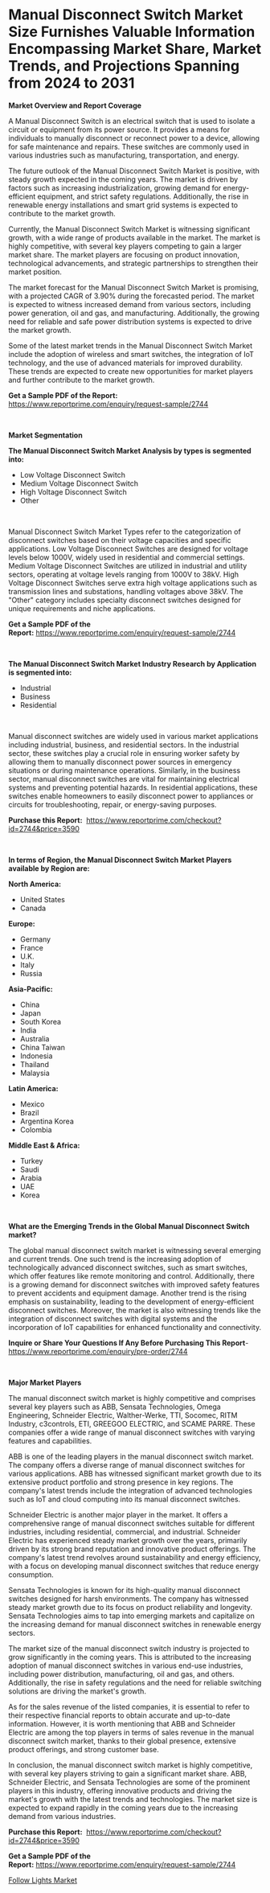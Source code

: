 <p><h1>Manual Disconnect Switch Market Size Furnishes Valuable Information Encompassing Market Share, Market Trends, and Projections Spanning from 2024 to 2031</h1></p><p><strong>Market Overview and Report Coverage</strong></p>
<p><p>A Manual Disconnect Switch is an electrical switch that is used to isolate a circuit or equipment from its power source. It provides a means for individuals to manually disconnect or reconnect power to a device, allowing for safe maintenance and repairs. These switches are commonly used in various industries such as manufacturing, transportation, and energy.</p><p>The future outlook of the Manual Disconnect Switch Market is positive, with steady growth expected in the coming years. The market is driven by factors such as increasing industrialization, growing demand for energy-efficient equipment, and strict safety regulations. Additionally, the rise in renewable energy installations and smart grid systems is expected to contribute to the market growth.</p><p>Currently, the Manual Disconnect Switch Market is witnessing significant growth, with a wide range of products available in the market. The market is highly competitive, with several key players competing to gain a larger market share. The market players are focusing on product innovation, technological advancements, and strategic partnerships to strengthen their market position.</p><p>The market forecast for the Manual Disconnect Switch Market is promising, with a projected CAGR of 3.90% during the forecasted period. The market is expected to witness increased demand from various sectors, including power generation, oil and gas, and manufacturing. Additionally, the growing need for reliable and safe power distribution systems is expected to drive the market growth.</p><p>Some of the latest market trends in the Manual Disconnect Switch Market include the adoption of wireless and smart switches, the integration of IoT technology, and the use of advanced materials for improved durability. These trends are expected to create new opportunities for market players and further contribute to the market growth.</p></p>
<p><strong>Get a Sample PDF of the Report:</strong> <a href="https://www.reportprime.com/enquiry/request-sample/2744">https://www.reportprime.com/enquiry/request-sample/2744</a></p>
<p>&nbsp;</p>
<p><strong>Market Segmentation</strong></p>
<p><strong>The Manual Disconnect Switch Market Analysis by types is segmented into:</strong></p>
<p><ul><li>Low Voltage Disconnect Switch</li><li>Medium Voltage Disconnect Switch</li><li>High Voltage Disconnect Switch</li><li>Other</li></ul></p>
<p>&nbsp;</p>
<p><p>Manual Disconnect Switch Market Types refer to the categorization of disconnect switches based on their voltage capacities and specific applications. Low Voltage Disconnect Switches are designed for voltage levels below 1000V, widely used in residential and commercial settings. Medium Voltage Disconnect Switches are utilized in industrial and utility sectors, operating at voltage levels ranging from 1000V to 38kV. High Voltage Disconnect Switches serve extra high voltage applications such as transmission lines and substations, handling voltages above 38kV. The "Other" category includes specialty disconnect switches designed for unique requirements and niche applications.</p></p>
<p><strong>Get a Sample PDF of the Report:</strong>&nbsp;<a href="https://www.reportprime.com/enquiry/request-sample/2744">https://www.reportprime.com/enquiry/request-sample/2744</a></p>
<p>&nbsp;</p>
<p><strong>The Manual Disconnect Switch Market Industry Research by Application is segmented into:</strong></p>
<p><ul><li>Industrial</li><li>Business</li><li>Residential</li></ul></p>
<p>&nbsp;</p>
<p><p>Manual disconnect switches are widely used in various market applications including industrial, business, and residential sectors. In the industrial sector, these switches play a crucial role in ensuring worker safety by allowing them to manually disconnect power sources in emergency situations or during maintenance operations. Similarly, in the business sector, manual disconnect switches are vital for maintaining electrical systems and preventing potential hazards. In residential applications, these switches enable homeowners to easily disconnect power to appliances or circuits for troubleshooting, repair, or energy-saving purposes.</p></p>
<p><strong>Purchase this Report:</strong>&nbsp; <a href="https://www.reportprime.com/checkout?id=2744&price=3590">https://www.reportprime.com/checkout?id=2744&price=3590</a></p>
<p>&nbsp;</p>
<p><strong>In terms of Region, the Manual Disconnect Switch Market Players available by Region are:</strong></p>
<p>
    <p> <strong> North America: </strong>
        <ul>
            <li>United States</li>
            <li>Canada</li>
        </ul>
        </p> 
    <p> <strong> Europe: </strong>
        <ul>
            <li>Germany</li>
            <li>France</li>
            <li>U.K.</li>
            <li>Italy</li>
            <li>Russia</li>
        </ul>
        </p> 
    <p> <strong> Asia-Pacific: </strong>
        <ul>
            <li>China</li>
            <li>Japan</li>
            <li>South Korea</li>
            <li>India</li>
            <li>Australia</li>
            <li>China Taiwan</li>
            <li>Indonesia</li>
            <li>Thailand</li>
            <li>Malaysia</li>
        </ul>
        </p> 
    <p> <strong> Latin America: </strong>
        <ul>
            <li>Mexico</li>
            <li>Brazil</li>
            <li>Argentina Korea</li>
            <li>Colombia</li>
        </ul>
        </p> 
    <p> <strong> Middle East & Africa: </strong>
        <ul>
            <li>Turkey</li>
            <li>Saudi</li>
            <li>Arabia</li>
            <li>UAE</li>
            <li>Korea</li>
        </ul>
    </p>
    </p>
<p>&nbsp;</p>
<p><strong>What are the Emerging Trends in the Global Manual Disconnect Switch market?</strong></p>
<p><p>The global manual disconnect switch market is witnessing several emerging and current trends. One such trend is the increasing adoption of technologically advanced disconnect switches, such as smart switches, which offer features like remote monitoring and control. Additionally, there is a growing demand for disconnect switches with improved safety features to prevent accidents and equipment damage. Another trend is the rising emphasis on sustainability, leading to the development of energy-efficient disconnect switches. Moreover, the market is also witnessing trends like the integration of disconnect switches with digital systems and the incorporation of IoT capabilities for enhanced functionality and connectivity.</p></p>
<p><strong>Inquire or Share Your Questions If Any Before Purchasing This Report</strong>- <a href="https://www.reportprime.com/enquiry/pre-order/2744">https://www.reportprime.com/enquiry/pre-order/2744</a></p>
<p>&nbsp;</p>
<p><strong>Major Market Players</strong></p>
<p><p>The manual disconnect switch market is highly competitive and comprises several key players such as ABB, Sensata Technologies, Omega Engineering, Schneider Electric, Walther-Werke, TTI, Socomec, RITM Industry, c3controls, ETI, GREEGOO ELECTRIC, and SCAME PARRE. These companies offer a wide range of manual disconnect switches with varying features and capabilities.</p><p>ABB is one of the leading players in the manual disconnect switch market. The company offers a diverse range of manual disconnect switches for various applications. ABB has witnessed significant market growth due to its extensive product portfolio and strong presence in key regions. The company's latest trends include the integration of advanced technologies such as IoT and cloud computing into its manual disconnect switches.</p><p>Schneider Electric is another major player in the market. It offers a comprehensive range of manual disconnect switches suitable for different industries, including residential, commercial, and industrial. Schneider Electric has experienced steady market growth over the years, primarily driven by its strong brand reputation and innovative product offerings. The company's latest trend revolves around sustainability and energy efficiency, with a focus on developing manual disconnect switches that reduce energy consumption.</p><p>Sensata Technologies is known for its high-quality manual disconnect switches designed for harsh environments. The company has witnessed steady market growth due to its focus on product reliability and longevity. Sensata Technologies aims to tap into emerging markets and capitalize on the increasing demand for manual disconnect switches in renewable energy sectors.</p><p>The market size of the manual disconnect switch industry is projected to grow significantly in the coming years. This is attributed to the increasing adoption of manual disconnect switches in various end-use industries, including power distribution, manufacturing, oil and gas, and others. Additionally, the rise in safety regulations and the need for reliable switching solutions are driving the market's growth.</p><p>As for the sales revenue of the listed companies, it is essential to refer to their respective financial reports to obtain accurate and up-to-date information. However, it is worth mentioning that ABB and Schneider Electric are among the top players in terms of sales revenue in the manual disconnect switch market, thanks to their global presence, extensive product offerings, and strong customer base.</p><p>In conclusion, the manual disconnect switch market is highly competitive, with several key players striving to gain a significant market share. ABB, Schneider Electric, and Sensata Technologies are some of the prominent players in this industry, offering innovative products and driving the market's growth with the latest trends and technologies. The market size is expected to expand rapidly in the coming years due to the increasing demand from various industries.</p></p>
<p><strong>Purchase this Report:</strong>&nbsp;&nbsp;<a href="https://www.reportprime.com/checkout?id=2744&price=3590">https://www.reportprime.com/checkout?id=2744&price=3590</a></p>
<p></p>
<p><strong>Get a Sample PDF of the Report:</strong>&nbsp;<a href="https://www.reportprime.com/enquiry/request-sample/2744">https://www.reportprime.com/enquiry/request-sample/2744</a></p>
<p><p><a href="https://github.com/kosella/Market-Research-Report-List-1/blob/main/follow-lights-market.md">Follow Lights Market</a></p></p>